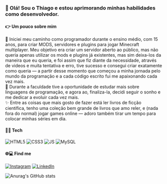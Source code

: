 ### 👋 Olá! Sou o Thiago e estou aprimorando minhas habilidades como desenvolvedor.
<h4>👉 Um pouco sobre mim</h4>
🚀 Iniciei meu caminho como programador durante o ensino médio, com 15 anos, para criar MODS, servidores e plugins para jogar Minecraft multiplayer. Meu objetivo era criar um servidor aberto ao público, mas não queria apenas utilizar os mods e plugins já existentes, mas sim deixa-los da maneira que eu queria, e foi assim que fiz diante da necessidade, através de videos e muita tentativa e erro, tive sucesso e consegui criar exatamente como queria —  a partir desse momento que começou a minha jornada pelo mundo da programação e a cada código escrito fui me apaixonando cada vez mais.<br>
🤍 Durante a faculdade tive a oportunidade de estudar mais sobre linguagens de programação, e agora ao, finaliza-la, decidi seguir o sonho e me dedicar a evoluir cada vez mais.<br>
✨ Entre as coisas que mais gosto de fazer está ler livros de ficção científica, tenho uma coleção bem grande de livros que amo reler, e (nada fora do normal) jogar games online — adoro também tirar um tempo para colocar minhas séries em dia.

<h4>👨‍💻 Tech </h4>
<div style="display: inline_block">
<img align="center" alt="HTML5" src="https://img.shields.io/badge/HTML5-E34F26?style=for-the-badge&logo=html5&logoColor=white"/>
<img align="center" alt="CSS3" src="https://img.shields.io/badge/CSS3-1572B6?style=for-the-badge&logo=css3&logoColor=white"/>
<img align="center" alt="JS" src="https://img.shields.io/badge/JavaScript-F7DF1E?style=for-the-badge&logo=javascript&logoColor=black"/>
<img align="center" alt="MySQL" src="https://img.shields.io/badge/MySQL-00000F?style=for-the-badge&logo=mysql&logoColor=white"/>
</div>
<h4>🌐💻 Find me </h4>
<div style="display: inline_block">

[![Instagram](https://img.shields.io/badge/Instagram-E4405F?style=for-the-badge&logo=instagram&logoColor=white)](https://instagram.com/wendlandthiago)
[![LinkedIn](https://img.shields.io/badge/LinkedIn-0077B5?style=for-the-badge&logo=linkedin&logoColor=white)](https://www.linkedin.com/in/thiagowendland)

</div>

![Anurag's GitHub stats](https://github-readme-stats.vercel.app/api?username=thiagowendland&show_icons=true&theme=radical)




